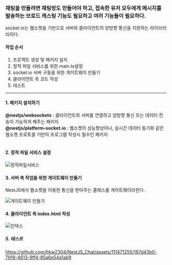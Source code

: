 <h3>채팅을 만들려면 채팅방도 만들어야 하고, 접속한 유저 모두에게 메시지를 발송하는 브로드 캐스팅 기능도 필요하고 여러 기능들이 필요하다.</h3>

<span>socket.io는 웹소켓을 기반으로 서버와 클라이언트의 양방향 통신을 지원하는 라이브러리이다.</span>

<h4>작업 순서</h4>
<ol>
  <li>프로젝트 생성 및 패키지 설치</li>
  <li>정적 파일 서비스를 위한 main.ts설정</li>
  <li>socket.io 서버 구동을 위한 게이트웨이 만들기</li>
  <li>클라이언트 측 코드 작성</li>
  <li>테스트</li>
</ol>
<hr>

<h4>1. 패키지 설치하기</h4>
<b>@nestjs/websockets</b> : 클라이언트와 서버를 연결하고 양방향 통신 또는 데이터 전송이 가능하게 해주는 패키지
<br>
<b>@nestjs/platform-socket.io</b> : 웹소켓의 성능향상이나, 실시간 데이터 동기화 같은 웹소켓 프로토콜 기반의 프로그램 작성시 필수인 패키지
<br><br>
<h4>2. 정적 파일 서비스 설정</h4>

![정적파일서비스](https://github.com/hkw2304/NestJS_Chat/assets/111471255/c418a04a-5499-433a-8f81-23ddf82c16b1)

<h4>3. 서버 측 작업을 위한 게이트웨이 만들기</h4>

NestJS에서 웹소켓을 이용한 통신을 받아주는 클래스를 게이트웨이라한다.

![게이트웨이 만들기](https://github.com/hkw2304/NestJS_Chat/assets/111471255/ce451f9f-8e0a-457a-a55c-d4e34934f26b)

<h4>4. 클라이언트 측 index.html 작성</h4>

![인덱스](https://github.com/hkw2304/NestJS_Chat/assets/111471255/7beb4230-102a-4480-9c19-70ae3af2f933)

<h5>5. 테스트</h5>



https://github.com/hkw2304/NestJS_Chat/assets/111471255/187d43b0-7919-4613-9ff4-85a6e54a1ab9











